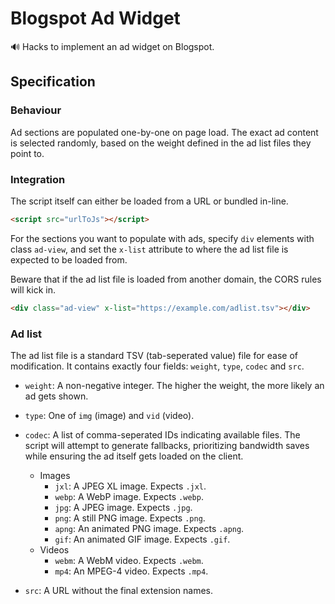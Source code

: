 # Blogspot Ad Widget
🔊 Hacks to implement an ad widget on Blogspot.

## Specification
### Behaviour
Ad sections are populated one-by-one on page load. The exact ad content is selected randomly, based on the weight defined in the ad list files they point to.

### Integration
The script itself can either be loaded from a URL or bundled in-line.

```html
<script src="urlToJs"></script>
```

For the sections you want to populate with ads, specify `div` elements with class `ad-view`, and set the `x-list` attribute to where the ad list file is expected to be loaded from.

Beware that if the ad list file is loaded from another domain, the CORS rules will kick in.

```html
<div class="ad-view" x-list="https://example.com/adlist.tsv"></div>
```

### Ad list
The ad list file is a standard TSV (tab-seperated value) file for ease of modification. It contains exactly four fields: `weight`, `type`, `codec` and `src`.

- `weight`: A non-negative integer. The higher the weight, the more likely an ad gets shown.

- `type`: One of `img` (image) and `vid` (video).

- `codec`: A list of comma-seperated IDs indicating available files. The script will attempt to generate fallbacks, prioritizing bandwidth saves while ensuring the ad itself gets loaded on the client.
  - Images
    - `jxl`: A JPEG XL image. Expects `.jxl`.
    - `webp`: A WebP image. Expects `.webp`.
    - `jpg`: A JPEG image. Expects `.jpg`.
    - `png`: A still PNG image. Expects `.png`.
    - `apng`: An animated PNG image. Expects `.apng`.
    - `gif`: An animated GIF image. Expects `.gif`.
  - Videos
    - `webm`: A WebM video. Expects `.webm`.
	- `mp4`: An MPEG-4 video. Expects `.mp4`.
- `src`: A URL without the final extension names.
